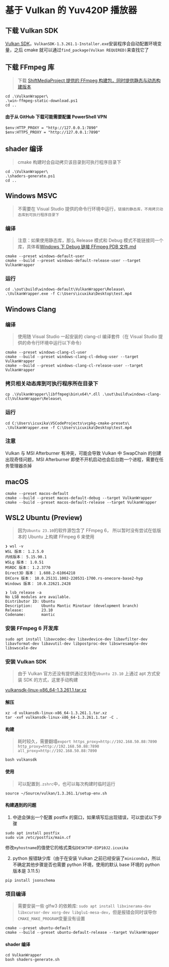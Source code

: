 # 基于 Vulkan 的 Yuv420P 播放器

## 下载 Vulkan SDK

[Vulkan SDK](https://vulkan.lunarg.com/sdk/home#windows)，`VulkanSDK-1.3.261.1-Installer.exe`安装程序会自动配置环境变量，之后 cmake 就可以通过`find_package(Vulkan REQUIRED)`来查找它了

## 下载 FFmpeg 库

> 下载 [ShiftMediaProject 提供的 FFmpeg 构建包，同时提供静态与动态构建版本](https://github.com/ShiftMediaProject/FFmpeg/releases)

```
cd .\VulkanWrapper\
.\win-ffmpeg-static-download.ps1
cd ..
```

#### 由于从 GitHub 下载可能需要配置 PowerShell VPN

```
$env:HTTP_PROXY = "http://127.0.0.1:7890"
$env:HTTPS_PROXY = "http://127.0.0.1:7890"
```

## shader 编译

> cmake 构建时会自动拷贝该目录到可执行程序目录下

```
cd .\VulkanWrapper\
.\shaders-generate.ps1
cd ..
```

## Windows MSVC

> 不需要在 Visual Studio 提供的命令行环境中运行，`链接的静态库，不用拷贝动态库到可执行程序目录下`

### 编译

> 注意：如果使用静态库，那么 Release 模式和 Debug 模式不能链接同一个库，具体看[Windows 下 Debug 链接 FFmpeg PDB 文件.md](..%2Fdoc%2FWindows%20%E4%B8%8B%20Debug%20%E9%93%BE%E6%8E%A5%20FFmpeg%20PDB%20%E6%96%87%E4%BB%B6.md)

```
cmake --preset windows-default-user
cmake --build --preset windows-default-release-user --target VulkanWrapper
```

### 运行

```
cd .\out\build\windows-default\VulkanWrapper\Release\
.\VulkanWrapper.exe -f C:\Users\icuxika\Desktop\test.mp4
```

## Windows Clang

### 编译

> 使用随 Visual Studio 一起安装的 clang-cl 编译套件（在 Visual Studio 提供的命令行环境中运行以下命令）

```
cmake --preset windows-clang-cl-user
cmake --build --preset windows-clang-cl-debug-user --target VulkanWrapper
cmake --build --preset windows-clang-cl-release-user --target VulkanWrapper
```

### 拷贝相关动态库到可执行程序所在目录下

```
cp .\VulkanWrapper\libffmpeg\bin\x64\*.dll .\out\build\windows-clang-cl\VulkanWrapper\Release\
```

### 运行

```
cd C:\Users\icuxika\VSCodeProjects\vcpkg-cmake-presets\
.\VulkanWrapper.exe -f C:\Users\icuxika\Desktop\test.mp4
```

### 注意

Vulkan 与 MSI Afterburner 有冲突，可能会导致 Vulkan 中 SwapChain 的创建出现奇怪问题，MSI Afterburner 即使不开机启动也会后台跑一个进程，需要在任务管理器杀掉

## macOS

```
cmake --preset macos-default
cmake --build --preset macos-default-debug --target VulkanWrapper
cmake --build --preset macos-default-release --target VulkanWrapper
```

## WSL2 Ubuntu (Preview)

> 因为`Ubuntu 23.10`的软件源包含了 FFmpeg 6， 所以暂时没有尝试在低版本的 Ubuntu 上构建 FFmpeg 6 来使用

```
❯ wsl -v
WSL 版本： 1.2.5.0
内核版本： 5.15.90.1
WSLg 版本： 1.0.51
MSRDC 版本： 1.2.3770
Direct3D 版本： 1.608.2-61064218
DXCore 版本： 10.0.25131.1002-220531-1700.rs-onecore-base2-hyp
Windows 版本： 10.0.22621.2428
```

```
❯ lsb_release -a
No LSB modules are available.
Distributor ID: Ubuntu
Description:    Ubuntu Mantic Minotaur (development branch)
Release:        23.10
Codename:       mantic
```

### 安装 FFmpeg 6 开发库

```
sudo apt install libavcodec-dev libavdevice-dev libavfilter-dev libavformat-dev libavutil-dev libpostproc-dev libswresample-dev libswscale-dev
```

### 安装 Vulkan SDK

> 由于 Vulkan 官方还没有提供通过支持在`Ubuntu 23.10` 上通过 apt 方式安装 SDK 的方式，这里手动构建

[vulkansdk-linux-x86_64-1.3.261.1.tar.xz](https://sdk.lunarg.com/sdk/download/1.3.261.1/linux/vulkansdk-linux-x86_64-1.3.261.1.tar.xz)

#### 解压

```
xz -d vulkansdk-linux-x86_64-1.3.261.1.tar.xz
tar -xvf vulkansdk-linux-x86_64-1.3.261.1.tar -C .
```

#### 构建

> 耗时较久，需要翻墙`export https_proxy=http://192.168.50.88:7890 http_proxy=http://192.168.50.88:7890 all_proxy=http://192.168.50.88:7890`

```
bash vulkansdk
```

#### 使用

> 可以配置到`.zshrc`中，也可以每次构建时临时运行

```
source ~/Source/vulkan/1.3.261.1/setup-env.sh
```

#### 构建遇到的问题

1. 中途会弹出一个配置 postfix 的窗口，如果填写后出现错误，可以尝试以下步骤

```
sudo apt install postfix
sudo vim /etc/postfix/main.cf
```

修改`myhostname`的值使它的格式类似`DESKTOP-EDP10J2.icuxika`

2. python 报错缺少库（由于在安装 Vulkan 之前已经安装了`miniconda3`，所以不确定其他步骤是否也需要 python 环境，使用的默认 base 环境的 python 版本是 3.11.5）

```
pip install jsonschema
```

### 项目编译

> 需要安装一些 glfw3 的依赖库: `sudo apt install libxinerama-dev libxcursor-dev xorg-dev libglu1-mesa-dev`，但是报错会同时误导你`CMAKE_MAKE_PROGRAM`变量没有设置

```
cmake --preset ubuntu-default
cmake --build --preset ubuntu-default-release --target VulkanWrapper
```

#### shader 编译

```
cd VulkanWrapper
bash shaders-generate.sh
```

